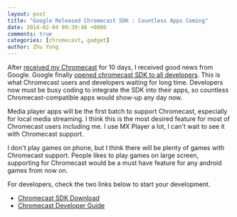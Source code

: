 ```yaml
---
layout: post
title: "Google Released Chromecast SDK : Countless Apps Coming"
date: 2014-02-04 09:39:48 +0800
comments: true
categories: [chromecast, gadget]
author: Zhu Yong
---
```


After [received my Chromecast](http://10.36.134.34:4000/blog/2014/01/25/i-received-my-chromecast/) for 10 days, I received good news from Google. Google finally [opened chromecast SDK to all developers](http://chrome.blogspot.sg/2014/02/chromecast-is-now-open-to-developers.html). This is what Chromecast users and developers waiting for long time. Developers now must be busy coding to integrate the SDK into their apps, so countless Chromecast-compatible apps would show-up any day now. 

Media player apps will be the first batch to support Chromecast, especially for local media streaming. I think this is the most desired feature for most of Chromecast users including me. I use MX Player a lot, I can't wait to see it with Chromecast support.

I don't play games on phone, but I think there will be plenty of games with Chromecast support. People likes to play games on large screen, supporting for Chromecast would be a must have feature for any android games from now on. 

For developers, check the two links below to start your development.

* [Chromecast SDK Download](https://developers.google.com/cast/docs/downloads)
* [Chromecast Developer Guide](https://developers.google.com/cast/docs/developers)
